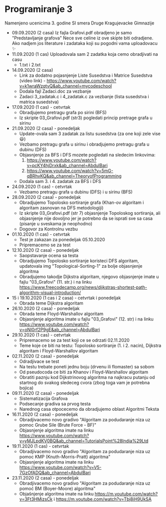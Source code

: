 # Programiranje 3
Namenjeno ucenicima 3. godine SI smera Druge Kragujevacke Gimnazije
- 09.09.2020 (2 casa) 
  Iz fajla Grafovi.pdf obradjeno je samo "Predstavljanje grafova"
  Nece sve celine iz ove skipte biti odradjene.
  Ako nadjem jos literature i zadataka koji su pogodni vama uploadovacu :sparkles:
- 11.09.2020 (1 cas)
  Uploadovala sam 2 zadatka koja cemo obradjivati na casu 
  * 1.txt i 2.txt
- 14.09.2020 (2 casa)
  * Link za dodatno pojasnjenje Liste Susedstva i Matrice Susedstva (video link) - https://www.youtube.com/watch?v=k1wraWzqtvQ&ab_channel=mycodeschool
  * Dodala fajl Zadaci.doc za vezbanje
  * Zadaci 3_zadatak.c i 4_zadatak.c za vezbanje (lista susedstva i matrica susedstva)
- 17.09.2020 (1 cas) - cetvrtak
  * Obradjujemo pretragu grafa po sirini (BFS) 
  * Iz skripte 03_Grafovi.pdf (str3) pogledati princip pretrage grafa u sirinu
- 21.09.2020 (2 casa) - ponedeljak
  * Update-ovala sam 3 zadatak za listu susedstva (za one koji zele vise :smiley:)
  * Vezbamo pretragu grafa u sirinu i obradjujemo pretragu grafa u dubinu (DFS)
  * Objasnjenje za BFS i DFS mozete pogledati na sledecim linkovima:
    1. https://www.youtube.com/watch?v=pcKY4hjDrxk&ab_channel=AbdulBari
    2. https://www.youtube.com/watch?v=5mG-qBRhvKQ&ab_channel=TheoryofProgramming
  * Dodala sam 3. i 4. zadatak za BFS i DFS
- 24.09.2020 (1 cas) - cetvrtak
  * Vezbamo pretragu grafa u dubinu (DFS) i u sirinu (BFS)
- 28.09.2020 (2 casa) - ponedeljak
  * Obradjujemo Topolosko sortiranje grafa (Khan-ov algoritam i algoritam zasnovan na DFS metodologiji)
  * Iz skripte 03_Grafovi.pdf (str 7) objasnjenje Topoloskog sortiranja, ali objasnjenje nije dovoljno jer je potrebno da se isprati sve sa casa (pisanje u sveskama je neophodno)
  * Dogovor za Kontrolnu vezbu
- 01.10.2020 (1 cas) - cetvrtak
  * Test je zakazan za ponedeljak 05.10.2020
  * Pripremacemo se za test
- 12.10.2020 (2 casa) - ponedeljak
  * Saopstavanje ocena sa testa
  * Obradjujemo Topolosko sortiranje koristeci DFS algoritam, updatovala img "Topological-Sorting-1" za bolje objasnjenje algoritma
  * Obradjujemo takodje Dijkstra algoritam, njegovo objasnjenje imate u fajlu "03_Grafovi" (11. str.) i na linku https://www.freecodecamp.org/news/dijkstras-shortest-path-algorithm-visual-introduction/
- 15 i 19.10.2020 (1 cas i 2 casa) - cetvrtak i ponedeljak
  * Obrada teme Dijkstra algoritam 
- 26.10.2020 (2 casa) - ponedeljak
  * Obrada teme Floyd-Warshallov algoritam
  * Objasnjenje algoritma imate u fajlu "03_Grafovi" (12. str) i na linku https://www.youtube.com/watch?v=oNI0rf2P9gE&ab_channel=AbdulBari
- 29.10.2020 (1 cas) - cetvrtak
  * Pripremacemo se za test koji ce se odrzati 02.11.2020
  * Teme koje ce biti na testu: Topolosko sortiranje (1. i 2. nacin), Dijkstra algoritam i Floyd-Warshallov algoritam
- 02.11.2020 (2 casa) - ponedeljak
  * Odradjivace se test
  * Na testu trebate poneti jednu boju (drvenu ili flomaster) sa sobom
  * Od pseudocoda ce biti za Khanov i Floyd-Warshallov algoritam
  * Obratiti paznju kod Dijkstrinovog algoritma na najkracu putanju od startnog do svakog sledeceg cvora (zbog toga vam je potrebna bojica)
- 09.11.2020 (2 casa) - ponedeljak
  * Sistematizacija Grafova
  * Podsecanje gradiva sa prvog testa
  * Narednog casa otpocecemo da obradjujemo oblast Algoritmi Teksta
- 16.11.2020 (2 casa) - ponedeljak
  * Obradjivacemo novo gradivo "Algoritam za podudaranje niza uz pomoc Grube Sile (Brute Force - BF)"
  * Objasnjenje algoritma imate na linku https://www.youtube.com/watch?v=yMJLpdKV0BQ&ab_channel=TutorialsPoint%28India%29Ltd
- 19.11.2020 (1 cas) - cetvrtak
  * Obradjivacemo novo gradivo "Algoritam za podudaranje niza uz pomoc KMP (Knuth-Morris-Pratt) algoritma"
  * Objasnjenje algoritma imate na linku https://www.youtube.com/watch?v=V5-7GzOfADQ&ab_channel=AbdulBari
- 23.11.2020 (2 casa) - ponedeljak
  * Obradjivacemo novo gradivo "Algoritam za podudaranje niza uz pomoć BM (Boyer-Moore) algoritma" 
  * Objašnjenje algoritma imate na linku https://m.youtube.com/watch?v=3Ft3HMizsCk i https://m.youtube.com/watch?v=Tbj8iH9UkSA

